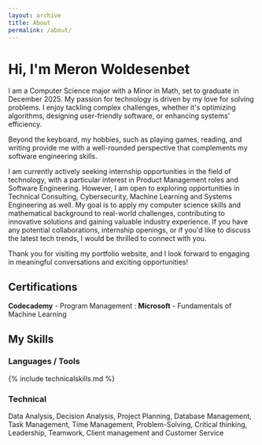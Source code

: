 ```yaml
---
layout: archive
title: About
permalink: /about/
---
```


# Hi, I'm Meron Woldesenbet
I am a Computer Science major with a Minor in Math, set to graduate in December 2025. My passion for technology is driven by my love for solving problems. I enjoy tackling complex challenges, whether it's optimizing algorithms, designing user-friendly software, or enhancing systems' efficiency.

Beyond the keyboard, my hobbies, such as playing games, reading, and writing provide me with a well-rounded perspective that complements my software engineering skills.

I am currently actively seeking internship opportunities in the field of technology, with a particular interest in Product Management roles and Software Engineering. However, I am open to exploring opportunities in Technical Consulting, Cybersecurity, Machine Learning and Systems Engineering as well. My goal is to apply my computer science skills and mathematical background to real-world challenges, contributing to innovative solutions and gaining valuable industry experience. If you have any potential collaborations, internship openings, or if you'd like to discuss the latest tech trends, I would be thrilled to connect with you. 

Thank you for visiting my portfolio website, and I look forward to engaging in meaningful conversations and exciting opportunities!

## Certifications

**Codecademy** - Program Management :
**Microsoft** - Fundamentals of Machine Learning


## My Skills
### Languages / Tools

{% include technicalskills.md %}

### Technical
Data Analysis, Decision Analysis, Project Planning, Database Management, Task Management, Time
Management, Problem-Solving, Critical thinking, Leadership, Teamwork, Client management and Customer Service

